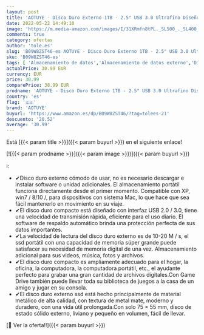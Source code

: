 ```yaml
---
layout: post
title: 'AOTUYE - Disco Duro Externo 1TB - 2.5" USB 3.0 Ultrafino Diseño Metálico HDD Portátil para Mac  PC  Laptop  Ordenador  Smart TV -Negro'
date: 2022-05-22 14:49:10
image: 'https://m.media-amazon.com/images/I/31XRmfn8tPL._SL500_._SL400_.jpg'
comments: true
category: ofertas
author: 'tole.es'
slug: 'B09W8ZST46-es AOTUYE - Disco Duro Externo 1TB - 2.5" USB 3.0 Ultrafino...'
sku: 'B09W8ZST46-es'
tags: [ 'Almacenamiento de datos','Almacenamiento de datos externo','Discos duros externos','Informática','aotuye','smart','tv','🇪🇸', ]
actualPrice: 30.99 EUR
currency: EUR
price: 30.99
comparePrice: 38.99 EUR
prodname: 'AOTUYE - Disco Duro Externo 1TB - 2.5" USB 3.0 Ultrafino Diseño Metálico HDD Portátil para Mac  PC  Laptop  Ordenador  Smart TV -Negro'
country: 'es'
flag: '🇪🇸'
brand: 'AOTUYE'
buyurl: 'https://www.amazon.es/dp/B09W8ZST46/?tag=tolees-21'
descuento: '20.52'
average: '30.99'
---
```


Está [{{< param title >}}]({{< param buyurl >}}) en el siguiente enlace!

[![{{< param prodname >}}]({{< param image >}})]({{< param buyurl >}})

ℹ️:

- ✔Disco duro externo cómodo de usar, no es necesario descargar e instalar software o unidad adicionales. El almacenamiento portátil funciona directamente desde el primer momento. Compatible con XP, win7 / 8/10 /, para dispositivos con sistema Mac, lo que hace que sea fácil mantenerlo en movimiento en su viaje.
- ✔El disco duro compacto está diseñado con interfaz USB 2.0 / 3.0, tiene una velocidad de transmisión rápida, eficiente para el uso diario. El software de respaldo automático brinda una protección perfecta de sus datos importantes.
- ✔La velocidad de lectura del disco duro externo es de 10-20 M / s, el ssd portátil con una capacidad de memoria súper grande puede satisfacer su necesidad de memoria digital de una vez. Almacenamiento adicional para sus videos, música, fotos y archivos.
- ✔El disco duro compacto es ampliamente adecuado para el hogar, la oficina, la computadora, la computadora portátil, etc., el ayudante perfecto para grabar una gran cantidad de archivos digitales.Con Game Drive también puede llevar toda su biblioteca de juegos a la casa de un amigo y jugar en su consola.
- ✔El disco duro externo ssd está hecho principalmente de material metálico de alta calidad, con textura de metal mate, moderno y duradero, con una vida útil prolongada.Con solo 75 × 55 mm, disco de estado sólido externo, liviano y pequeño en volumen, fácil de llevar.

[🛒 Ver la oferta!!]({{< param buyurl >}})
